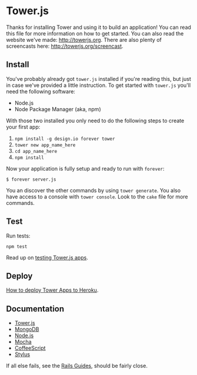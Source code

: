 Tower.js
========

Thanks for installing Tower and using it to build an application!
You can read this file for more information on how to get started.
You can also read the website we've made: http://towerjs.org.
There are also plenty of screencasts here: http://towerjs.org/screencast.

Install
-------

You've probably already got `tower.js` installed if you're reading this, but just in case we've provided a little instruction.
To get started with `tower.js` you'll need the following software:

  * Node.js
  * Node Package Manager (aka, npm)

With those two installed you only need to do the following steps to create your first app:

  1. `npm install -g design.io forever tower`
  2. `tower new app_name_here`
  3. `cd app_name_here`
  4. `npm install`

Now your application is fully setup and ready to run with `forever`:

    $ forever server.js

You an discover the other commands by using `tower generate`.
You also have access to a console with `tower console`.
Look to the `cake` file for more commands.


Test
----

Run tests:

```
npm test
```

Read up on [testing Tower.js apps](http://towerjs.org/guides/testing).

## Deploy

[How to deploy Tower Apps to Heroku](http://towerjs.org/guides/deployment#heroku).

## Documentation

- [Tower.js](http://towerjs.org/guides)
- [MongoDB](http://www.mongodb.org/display/DOCS/Advanced+Queries)
- [Node.js](http://nodejs.org/docs/v0.6.11/api/fs.html)
- [Mocha](https://github.com/visionmedia/mocha)
- [CoffeeScript](http://coffeescript.org/)
- [Stylus](http://learnboost.github.com/stylus/)

If all else fails, see the [Rails Guides](http://guides.rubyonrails.org/), should be fairly close.

